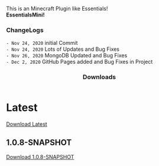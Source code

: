 This is an Minecraft Plugin like Essentials!\
**EssentialsMini!**

### ChangeLogs

`- Nov 24, 2020` initial Commit \
`- Nov 24, 2020` Lots of Updates and Bug Fixes \
`- Nov 26, 2020` MongoDB Updated and Bug Fixes \
`- Dec 2, 2020` GitHub Pages added and Bug Fixes in Project
<html>
<link rel="stylesheet" href="styles\index.css">
    <header>
        <h3>Downloads</h3>
    </header>
<body>
    <div class="download">
        <h1>Latest</h1>
        <a href="downloads\EssentialsMini-Latest.jar" download>Download Latest</a>
        <h2>1.0.8-SNAPSHOT</h2>
        <a href="downloads\EssentialsMini-Latest.jar" download>Download 1.0.8-SNAPSHOT</a>
    </div>
</body>
</html>